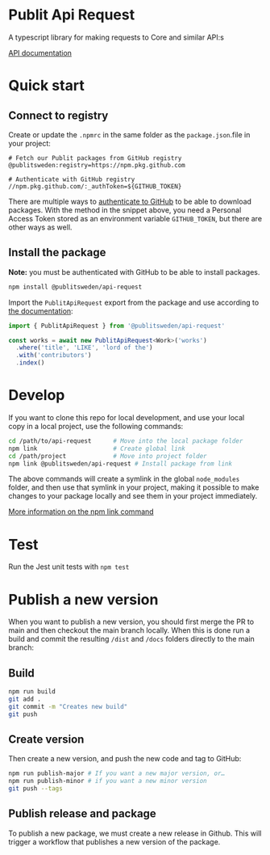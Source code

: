 # Publit Api Request

A typescript library for making requests to Core and similar API:s

[API documentation](https://publitsweden.github.io/api-request/)

# Quick start

## Connect to registry

Create or update the `.npmrc` in the same folder as the `package.json`.file in your project:

```
# Fetch our Publit packages from GitHub registry
@publitsweden:registry=https://npm.pkg.github.com

# Authenticate with GitHub registry
//npm.pkg.github.com/:_authToken=${GITHUB_TOKEN}
```

There are multiple ways to [authenticate to GitHub](https://docs.github.com/en/packages/working-with-a-github-packages-registry/working-with-the-npm-registry#authenticating-to-github-packages) to be able to download packages. With the method in the snippet above, you need a Personal Access Token stored as an environment variable `GITHUB_TOKEN`, but there are other ways as well.

## Install the package

**Note:** you must be authenticated with GitHub to be able to install packages.

```sh
npm install @publitsweden/api-request
```

Import the `PublitApiRequest` export from the package and use according to [the documentation](https://publitsweden.github.io/api-request/):

```ts
import { PublitApiRequest } from '@publitsweden/api-request'

const works = await new PublitApiRequest<Work>('works')
  .where('title', 'LIKE', 'lord of the')
  .with('contributors')
  .index()
```

# Develop

If you want to clone this repo for local development, and use your local copy in a local project, use the following commands:

```sh
cd /path/to/api-request      # Move into the local package folder
npm link                     # Create global link
cd /path/project             # Move into project folder
npm link @publitsweden/api-request # Install package from link
```

The above commands will create a symlink in the global `node_modules` folder, and then use that symlink in your project, making it possible to make changes to your package locally and see them in your project immediately.

[More information on the npm link command](https://docs.npmjs.com/cli/v8/commands/npm-link)

# Test

Run the Jest unit tests with `npm test`

# Publish a new version

When you want to publish a new version, you should first merge the PR to main and then checkout the main branch locally.
When this is done run a build and commit the resulting `/dist` and `/docs` folders directly to the main branch:

## Build

```sh
npm run build
git add .
git commit -m "Creates new build"
git push
```

## Create version

Then create a new version, and push the new code and tag to GitHub:

```sh
npm run publish-major # If you want a new major version, or…
npm run publish-minor # if you want a new minor version
git push --tags
```

## Publish release and package

To publish a new package, we must create a new release in Github. This will trigger a workflow that publishes a new version of the package.
